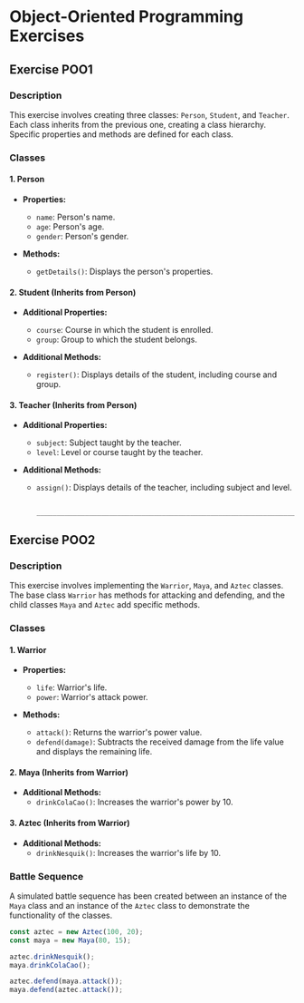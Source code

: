 # Object-Oriented Programming Exercises

## Exercise POO1

### Description

This exercise involves creating three classes: `Person`, `Student`, and `Teacher`. Each class inherits from the previous one, creating a class hierarchy. Specific properties and methods are defined for each class.

### Classes

#### 1. Person

- **Properties:**
  - `name`: Person's name.
  - `age`: Person's age.
  - `gender`: Person's gender.

- **Methods:**
  - `getDetails()`: Displays the person's properties.

#### 2. Student (Inherits from Person)

- **Additional Properties:**
  - `course`: Course in which the student is enrolled.
  - `group`: Group to which the student belongs.

- **Additional Methods:**
  - `register()`: Displays details of the student, including course and group.

#### 3. Teacher (Inherits from Person)

- **Additional Properties:**
  - `subject`: Subject taught by the teacher.
  - `level`: Level or course taught by the teacher.

- **Additional Methods:**
  - `assign()`: Displays details of the teacher, including subject and level.

            _____________________________________________________________________________________________________________________________


## Exercise POO2

### Description

This exercise involves implementing the `Warrior`, `Maya`, and `Aztec` classes. The base class `Warrior` has methods for attacking and defending, and the child classes `Maya` and `Aztec` add specific methods.

### Classes

#### 1. Warrior

- **Properties:**
  - `life`: Warrior's life.
  - `power`: Warrior's attack power.

- **Methods:**
  - `attack()`: Returns the warrior's power value.
  - `defend(damage)`: Subtracts the received damage from the life value and displays the remaining life.

#### 2. Maya (Inherits from Warrior)

- **Additional Methods:**
  - `drinkColaCao()`: Increases the warrior's power by 10.

#### 3. Aztec (Inherits from Warrior)

- **Additional Methods:**
  - `drinkNesquik()`: Increases the warrior's life by 10.

### Battle Sequence

A simulated battle sequence has been created between an instance of the `Maya` class and an instance of the `Aztec` class to demonstrate the functionality of the classes.

```javascript
const aztec = new Aztec(100, 20);
const maya = new Maya(80, 15);

aztec.drinkNesquik();
maya.drinkColaCao();

aztec.defend(maya.attack());
maya.defend(aztec.attack());
